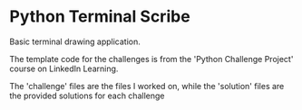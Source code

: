 # Python Terminal Scribe
Basic terminal drawing application.

The template code for the challenges is from the 'Python Challenge Project' course on LinkedIn Learning.

The 'challenge' files are the files I worked on, while the 'solution' files are the provided solutions for each challenge
